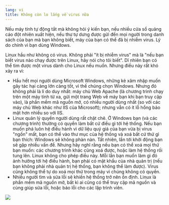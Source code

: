 ```yaml
---
lang: vi
title: Không còn lo lắng về virus nữa
---
```


Nếu máy tính tự động tắt mà không hỏi ý kiến bạn, nếu nhiều cửa sổ quảng cáo đột 
nhiên xuất hiện, nếu thư tự dưng được gửi đến mọi người trong danh sách của bạn 
mà bạn không biết, máy của bạn có thể đã bị nhiễm virus. Lý do chính vì bạn dùng Windows.

Linux hầu như không có virus. Không phải "ít bị nhiễm virus" mà là "nếu bạn biết 
virus nào chạy được trên Linux, hãy nói cho tôi biết". Dĩ nhiên bạn có thể tìm được một virus 
dành cho Linux nếu muốn. Nhưng điều này rất khó xảy ra vì:

<ul>

<li>Hầu hết mọi người dùng Microsoft Windows, những kẻ xâm nhập muốn gây tác hại càng lớn 
càng tốt, vì thế chúng chọn Windows. Nhưng đó không phải là lí do duy nhất: máy chủ Web 
Apache (là chương trình chạy trên một máy tính từ xa, gửi một trang Web về máy bạn khi 
bạn truy cập vào), là phần mềm mã nguồn mở, có nhiều người dùng nhất (so với các máy chủ 
Web khác như IIS của Microsoft); nhưng vẫn có ít lỗ hổng bảo mật hơn nhiều so với IIS.</li>

<li>Linux quản lý quyền người dùng rất chặt chẽ. Ở Windows bạn (và các chương trình) thường 
có quyền làm bất cứ điều gì tới hệ thống. Nếu bạn muốn phá luôn hệ điều hành vì 
dữ liệu quý giá của bạn vừa bị virus "ngốn" mất, bạn có thể vào thư mục của hệ thống và xoá bất cứ 
thứ gì bạn thích: Windows sẽ không phàn nàn. Tất nhiên, lần tới khởi động bạn sẽ gặp nhiều vấn đề. 
Nhưng hãy nghĩ rằng nếu bạn có thể xoá mọi thứ bạn muốn: các chương trình khác cũng xoá được, hoặc 
làm hệ thống rối tung lên. Linux không cho phép điều này. Mỗi lần bạn muốn làm gì đó ảnh hưởng tới 
hệ điều hành, bạn phải có mật khẩu của nhà quản trị (nếu bạn không phải nhà quản trị hệ thống, 
bạn không thể làm được). Virus cũng không thể tự do xoá mọi thứ trong máy vì chúng không có quyền.</li>

<li>Nhiều người tìm và sửa lỗi sẽ khiến hệ thống trở nên ổn định. Linux là phần mềm mã nguồn mở, bất kì 
ai cũng có thể truy cập mã nguồn và cùng giúp sửa lỗi, hoặc báo lỗi cho các lập trình viên.</li>

</ul>

<img src="Images/viruses_thumb.png" />




